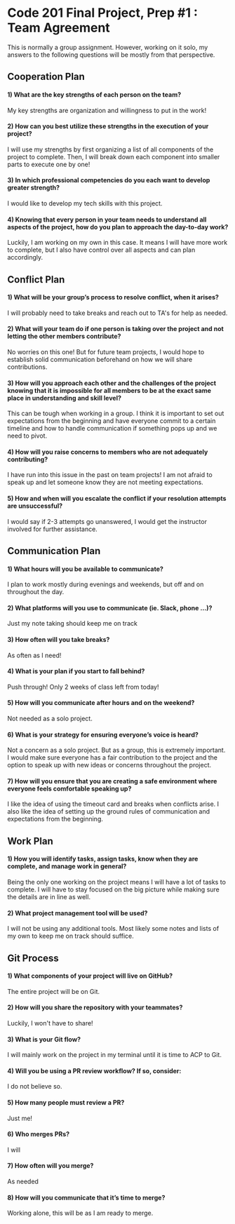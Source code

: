 # Code 201 Final Project, Prep #1 : Team Agreement
This is normally a group assignment. However, working on it solo, my answers to the following questions will be mostly from that perspective. 


## Cooperation Plan
#### 1) What are the key strengths of each person on the team? 
My key strengths are organization and willingness to put in the work! 
#### 2) How can you best utilize these strengths in the execution of your project?
I will use my strengths by first organizing a list of all components of the project to complete. Then, I will break down each component into smaller parts to execute one by one! 
#### 3) In which professional competencies do you each want to develop greater strength?
I would like to develop my tech skills with this project. 
#### 4) Knowing that every person in your team needs to understand all aspects of the project, how do you plan to approach the day-to-day work?
Luckily, I am working on my own in this case. It means I will have more work to complete, but I also have control over all aspects and can plan accordingly. 

## Conflict Plan 
#### 1) What will be your group’s process to resolve conflict, when it arises?
I will probably need to take breaks and reach out to TA's for help as needed. 
#### 2) What will your team do if one person is taking over the project and not letting the other members contribute?
No worries on this one! But for future team projects, I would hope to establish solid communication beforehand on how we will share contributions. 
#### 3) How will you approach each other and the challenges of the project knowing that it is impossible for all members to be at the exact same place in understanding and skill level?
This can be tough when working in a group. I think it is important to set  out expectations from the beginning and have everyone commit to a certain timeline and how to handle communication if something pops up and we need to pivot. 
#### 4) How will you raise concerns to members who are not adequately contributing?
I have run into this issue in the past on team projects! I am not afraid to speak up and let someone know they are not meeting expectations. 
#### 5) How and when will you escalate the conflict if your resolution attempts are unsuccessful?
I would say if 2-3 attempts go unanswered, I would get the instructor involved for further assistance. 

## Communication Plan
#### 1) What hours will you be available to communicate?
I plan to work mostly during evenings and weekends, but off and on throughout the day. 
#### 2) What platforms will you use to communicate (ie. Slack, phone …)?
Just my note taking should keep me on track 
#### 3) How often will you take breaks?
As often as I need! 
#### 4) What is your plan if you start to fall behind?
Push through! Only 2 weeks of class left from today! 
#### 5) How will you communicate after hours and on the weekend?
Not needed as a solo project.
#### 6) What is your strategy for ensuring everyone’s voice is heard?
Not a concern as a solo project. But as a group, this is extremely important. I would make sure everyone has a fair contribution to the project and the option to speak up with new ideas or concerns throughout the project. 
#### 7) How will you ensure that you are creating a safe environment where everyone feels comfortable speaking up?
I like the idea of using the timeout card and breaks when conflicts arise. I also like the idea of setting up the ground rules of communication and expectations from the beginning. 

## Work Plan 
#### 1) How you will identify tasks, assign tasks, know when they are complete, and manage work in general?
Being the only one working on the project means I will have a lot of tasks to complete. I will have to stay focused on the big picture while making sure the details are in line as well. 
#### 2) What project management tool will be used?
I will not be using any additional tools. Most likely some notes and lists of my own to keep me on track should suffice. 

## Git Process
#### 1) What components of your project will live on GitHub?
The entire project will be on Git. 
#### 2) How will you share the repository with your teammates?
Luckily, I won't have to share! 
#### 3) What is your Git flow?
I will mainly work on the project in my terminal until it is time to ACP to Git. 
#### 4) Will you be using a PR review workflow? If so, consider:
I do not believe so. 
#### 5) How many people must review a PR?
Just me! 
#### 6) Who merges PRs?
I will 
#### 7) How often will you merge?
As needed
#### 8) How will you communicate that it’s time to merge? 
Working alone, this will be as I am ready to merge. 
